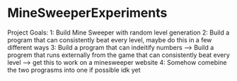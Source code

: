 # MineSweeperExperiments
Project Goals:
1: Build Mine Sweeper with random level generation
2: Build a program that can consistently beat every level, maybe do this in a few different ways
3: Build a program that can indeitify numbers 
  --> Build a progrem that runs externally from the game that can consistently beat every level 
  --> get this to work on a minesweeper website
4: Somehow comebine the two prograsms into one if possible idk yet
